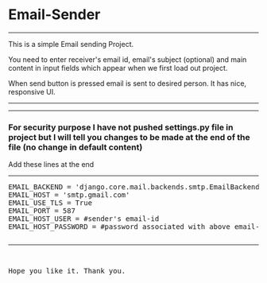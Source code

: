 # Email-Sender
<hr>
<p>This is a simple Email sending Project.</p>
<p>You need to enter receiver's email id, email's subject (optional) and main content in input fields which appear when we first load out project.</p>
<p>When send button is pressed email is sent to desired person. It has nice, responsive UI.</p>

<hr>
<hr>
<h3>For security purpose I have not pushed settings.py file in project but I will tell you changes to be made at the end of the file (no change in default content) </h3>
<p>Add these lines at the end </p>
<hr>
<pre>
EMAIL_BACKEND = 'django.core.mail.backends.smtp.EmailBackend'
EMAIL_HOST = 'smtp.gmail.com'
EMAIL_USE_TLS = True
EMAIL_PORT = 587
EMAIL_HOST_USER = #sender's email-id
EMAIL_HOST_PASSWORD = #password associated with above email-id
<pre>
<hr>
<p>Hope you like it. Thank you.</p>
